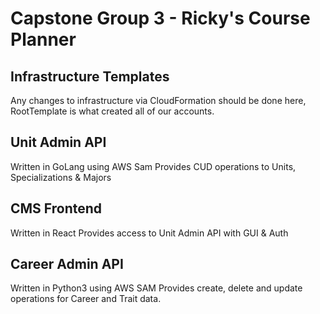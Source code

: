 # Capstone Group 3 - Ricky's Course Planner

## Infrastructure Templates

Any changes to infrastructure via CloudFormation should be done here, RootTemplate is what created all of our accounts.

## Unit Admin API

Written in GoLang using AWS Sam
Provides CUD operations to Units, Specializations & Majors 

## CMS Frontend

Written in React
Provides access to Unit Admin API with GUI & Auth

## Career Admin API

Written in Python3 using AWS SAM
Provides create, delete and update operations for Career and Trait data.